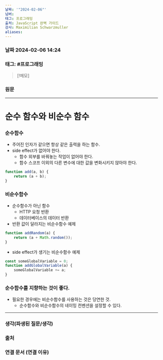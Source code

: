 ```yaml
---
날짜: '"2024-02-06"'
넘버: 
태그: 프로그래밍
출처: JavaScript 완벽 가이드
강사: Maximilian Schwarzmuller
aliases:
---
```

### 날짜  2024-02-06 14:24

### 태그: #프로그래밍 

>[!메모]
>

### 원문
---
# 순수 함수와 비순수 함수
### 순수함수
- 주어진 인자가 같으면 항상 같은 출력을 하는 함수.
- side effect가 없어야 한다.
	- 함수 외부를 바꿔놓는 작업이 없어야 한다.
	- 함수 스코프 이외의 다른 변수에 대한 값을 변화시키지 않아야 한다.
```js
function add(a, b) {
	return (a + b);
}
```
### 비순수함수
- 순수함수가 아닌 함수
	- HTTP 요청 반환
	- 데이터베이스의 데이터 반환
- 반환 값이 달라지는 비순수함수 예제
```js
function addRandom(a) {
	return (a + Math.random());
}
```
- side effect가 생기는 비순수함수 예제
```js
const someGlobalVariable = 0;
function addGlobalVariable(a) {
	someGlobalVariable += a;
}
```
### 순수함수를 지향하는 것이 좋다.
- 필요한 경우에는 비순수함수를 사용하는 것은 당연한 것.
	- 순수함수와 비순수함수의 네이밍 컨벤션을 설정할 수 있다.

---
### 생각(파생된 질문/생각)

### 출처

### 연결 문서 (연결 이유)
